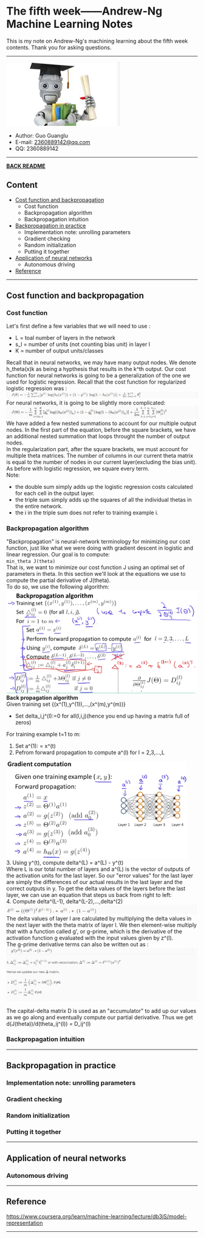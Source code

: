 # The fifth week——Andrew-Ng Machine Learning Notes  
This is my note on Andrew-Ng's machining learning about the fifth week contents. Thank you for asking questions.

***
[![](/picture/the_first_week/fig_ML.jpg)][Andrew-Ng-coursera]  
- Author: Guo Guanglu  
- E-mail: 2360889142@qq.com
- QQ: 2360889142  

*** 
[**BACK README**](README.md)  

## Content  
* [Cost function and backpropagation](#cost-function-and-backpropagation)  
	* Cost function    
	* Backpropagation algorithm    
	* Backpropagation intuition      
* [Backpropagation in practice](#backpropagation-in-practice)  
	* Implementation note: unrolling parameters      
	* Gradient checking    
  * Random initialization  
  * Putting it together  
* [Application of neural networks](#application-of-neural-networks)  
  * Autonomous driving    
* [Reference](#reference)  

***  
Cost function and backpropagation  
-----  
### Cost function  
Let's first define a few variables that we will need to use :  
* L = toal number of layers in the network  
* s_l = number of units (not counting bias unit) in layer l  
* K = number of output units/classes  

Recall that in neural networks, we may have many output nodes. We denote h_theta(x)k as being a hypthesis that results in the k^th output. Our cost function for neural networks is going to be a generalization of the one we used for logistic regression. Recall that the cost function for regularized logistic regression was :  
![](/picture/the_fifth_week/nn_cost_function1.png)  
For neural networks, it is going to be slightly more complicated:  
![](/picture/the_fifth_week/nn_cost_function2.png)  
We have added a few nested summations to account for our multiple output nodes. In the first part of the equation, before the square brackets, we have an additional nested summation that loops throught the number of output nodes.  
In the regularization part, after the square brackets, we must account for multiple theta matrices. The number of columns in our current theta matrix is equal to the number of nodes in our current layer(excluding the bias unit). As before with logistic regression, we square every term.  
Note:  
* the double sum simply adds up the logistic regression costs calculated for each cell in the output layer.  
* the triple sum simply adds up the squares of all the individual thetas in the entire network.  
* the i in the triple sum does not refer to training example i.  

### Backpropagation algorithm  
"Backpropagation" is neural-network terminology for minimizing our cost function, just like what we were doing with gradient descent in logistic and linear regression. Our goal is to compute:  
`min_theta J(theta)`  
That is, we want to minimize our cost function J using an optimal set of parameters in theta. In this section we'll look at the equations we use to compute the partial derivative of J(theta).  
To do so, we use the following algorithm:  
![](/picture/the_fifth_week/backpropagation1.png)  
**Back propagation algorithm**  
Given training set {(x^(1),y^(1)),...,(x^(m),y^(m))}  
* Set delta_i,j^(l):=0 for all(l,i,j)(hence you end up having a matrix full of zeros)  

For training example t=1 to m:  
1. Set a^(1): = x^(t)  
2. Pefrom forward propagation to compute a^(l) for l = 2,3,...,L  

![](/picture/the_fifth_week/backpropagation2.png)  
3. Using y^(t), compute delta^(L) = a^(L) - y^(t)  
Where L is our total number of layers and a^(L) is the vector of outputs of the activation units for the last layer. So our "error values" for the last layer are simply the differences of our actual results in the last layer and the correct outputs in y. To get the delta values of the layers before the last layer, we can use an equation that steps us back from right to left:  
4. Compute delta^(L-1), delta^(L-2),...,delta^(2)  
![](/picture/the_fifth_week/backpropagation3.png)  
The delta values of layer l are calculated by multiplying the delta values in the next layer with the theta matrix of layer l. We then element-wise multiply that with a function called g', or g-prime, which is the derivative of the activation function g evaluated with the input values given by z^(l).  
The g-prime derivative terms can also be written out as :
![](/picture/the_fifth_week/backpropagation4.png)  

The capital-delta matrix D is used as an "accumulator" to add up our values as we go along and eventually compute our partial derivative. Thus we get d(J(theta))/d(theta_ij^(l)) = D_ij^(l)  


### Backpropagation intuition  

***  
Backpropagation in practice  
----  
### Implementation note: unrolling parameters  

### Gradient checking  

### Random initialization  

### Putting it together  

***  
Application of neural networks    
-----  
### Autonomous driving  

***  
Reference  
----  
https://www.coursera.org/learn/machine-learning/lecture/db3jS/model-representation  

---------------------------------------------------------
[Andrew-Ng-coursera]:https://www.coursera.org/learn/machine-learning/lecture/db3jS/model-representation "Andrew Ng coursera"
